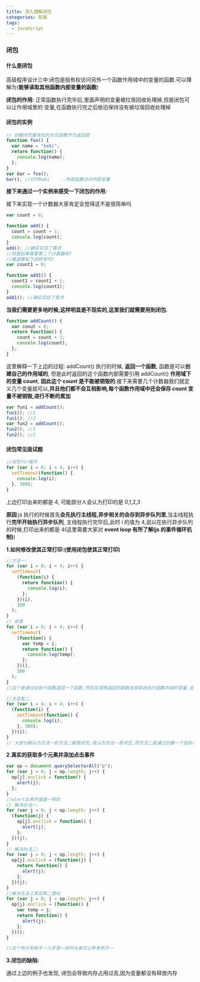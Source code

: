 ```yaml
---
title: 深入理解闭包
categories: 前端
tags:
  - JavaScript
---
```


### 闭包

#### 什么是闭包

高级程序设计三中:闭包是指有权访问另外一个函数作用域中的变量的函数.可以理解为(**能够读取其他函数内部变量的函数**)

**闭包的作用:** 正常函数执行完毕后,里面声明的变量被垃圾回收处理掉,但是闭包可以让作用域里的 变量,在函数执行完之后依旧保持没有被垃圾回收处理掉

#### 闭包的实例

```javascript
// 创建闭包最常见的方式函数作为返回值
function foo() {
  var name = "kebi";
  return function() {
    console.log(name);
  };
}
var bar = foo();
bar(); //打印kebi    --外部函数访问内部变量
```

**接下来通过一个实例来感受一下闭包的作用:**

接下来实现一个计数器大家肯定会觉得这不是很简单吗

```javascript
var count = 0;

function add() {
  count = count + 1;
  console.log(count);
}
add(); //确实实现了需求
//但是如果需要第二个计数器呢?
//难道要如下这样写吗?
var count1 = 0;

function add1() {
  count1 = count1 + 1;
  console.log(count1);
}
add1(); //确实实现了需求
```

**当我们需要更多地时候,这样明显是不现实的,这里我们就需要用到闭包.**

```javascript
function addCount() {
  var conut = 0;
  return function() {
    count = count + 1;
    console.log(count);
  };
}
```

这里解释一下上边的过程: addCount() 执行的时候, **返回一个函数**, 函数是可以**创建自己的作用域的**, 但是此时返回的这个函数内部需要引用 addCount() **作用域下的变量 count**, **因此这个 count 是不能被销毁的**.接下来需要几个计数器我们就定义几个变量就可以,**并且他们都不会互相影响,每个函数作用域中还会保存 count 变量不被销毁,进行不断的累加**

```javascript
var fun1 = addCount();
fun1(); //1
fun1(); //2
var fun2 = addCount();
fun2(); //1
fun2(); //2
```

#### 闭包常见面试题

```javascript
//闭包for循环
for (var i = 0; i < 4; i++) {
  setTimeout(function() {
    console.log(i);
  }, 300);
}
```

上边打印出来的都是 4, 可能部分人会认为打印的是 0,1,2,3

**原因**:js 执行的时候首先**会先执行主线程,异步相关的会存到异步队列里**,当主线程执行**完毕开始执行异步队列**, 主线程执行完毕后,此时 i 的值为 4,说以在执行异步队列的时候,打印出来的都是 4(这里需要大家对 **event loop 有所了解(js 的事件循环机制)**)

**1.如何修改使其正常打印:(使用闭包使其正常打印)**

```javascript
//方法一:
for (var i = 0; i < 4; i++) {
  setTimeout(
    (function(i) {
      return function() {
        console.log(i);
      };
    })(i),
    300
  );
}
// 或者
for (var i = 0; i < 4; i++) {
  setTimeout(
    (function() {
      var temp = i;
      return function() {
        console.log(temp);
      };
    })(),
    300
  );
}
//这个是通过自执行函数返回一个函数,然后在调用返回的函数去获取自执行函数内部的变量,此为闭包

//方法发二:
for (var i = 0; i < 4; i++) {
  (function(i) {
    setTimeout(function() {
      console.log(i);
    }, 300);
  })(i);
}
// 大部分都认为方法一和方法二都是闭包,我认为方法一是闭包,而方法二是通过创建一个自执行函数,使变量存在这个自执行函数的作用域里
```

**2.真实的获取多个元素并添加点击事件**

```javascript
var op = document.querySelectorAll("p");
for (var j = 0; j < op.length; j++) {
  op[j].onclick = function() {
    alert(j);
  };
}
//alert出来的值是一样的
// 解决办法一:
for (var j = 0; j < op.length; j++) {
  (function(j) {
    op[j].onclick = function() {
      alert(j);
    };
  })(j);
}
// 解决办法二:
for (var j = 0; j < op.length; j++) {
  op[j].onclick = (function(j) {
    return function() {
      alert(j);
    };
  })(j);
}
//解决方法三其实和二类似
for (var j = 0; j < op.length; j++) {
  op[j].onclick = (function() {
    var temp = j;
    return function() {
      alert(j);
    };
  })();
}

//这个例子和例子一几乎是一样的大家可以参考例子一
```

**3.闭包的缺陷:**

通过上边的例子也发现, 闭包会导致内存占用过高,因为变量都没有释放内存